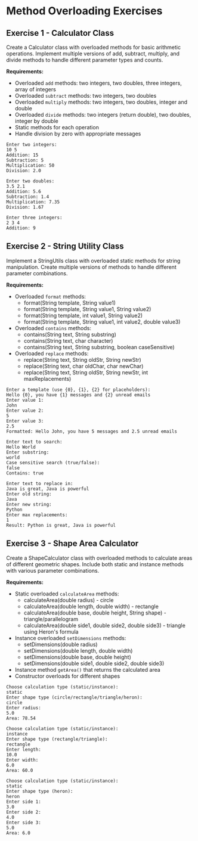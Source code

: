 # Method Overloading Exercises

## Exercise 1 - Calculator Class

Create a Calculator class with overloaded methods for basic arithmetic operations. Implement multiple versions of add, subtract, multiply, and divide methods to handle different parameter types and counts.

**Requirements:**
- Overloaded `add` methods: two integers, two doubles, three integers, array of integers
- Overloaded `subtract` methods: two integers, two doubles
- Overloaded `multiply` methods: two integers, two doubles, integer and double
- Overloaded `divide` methods: two integers (return double), two doubles, integer by double
- Static methods for each operation
- Handle division by zero with appropriate messages

```console
Enter two integers:
10 5
Addition: 15
Subtraction: 5
Multiplication: 50
Division: 2.0

Enter two doubles:
3.5 2.1
Addition: 5.6
Subtraction: 1.4
Multiplication: 7.35
Division: 1.67

Enter three integers:
2 3 4
Addition: 9
```

## Exercise 2 - String Utility Class

Implement a StringUtils class with overloaded static methods for string manipulation. Create multiple versions of methods to handle different parameter combinations.

**Requirements:**
- Overloaded `format` methods:
  - format(String template, String value1)
  - format(String template, String value1, String value2)
  - format(String template, int value1, String value2)
  - format(String template, String value1, int value2, double value3)
- Overloaded `contains` methods:
  - contains(String text, String substring)
  - contains(String text, char character)
  - contains(String text, String substring, boolean caseSensitive)
- Overloaded `replace` methods:
  - replace(String text, String oldStr, String newStr)
  - replace(String text, char oldChar, char newChar)
  - replace(String text, String oldStr, String newStr, int maxReplacements)

```console
Enter a template (use {0}, {1}, {2} for placeholders):
Hello {0}, you have {1} messages and {2} unread emails
Enter value 1:
John
Enter value 2:
5
Enter value 3:
2.5
Formatted: Hello John, you have 5 messages and 2.5 unread emails

Enter text to search:
Hello World
Enter substring:
world
Case sensitive search (true/false):
false
Contains: true

Enter text to replace in:
Java is great, Java is powerful
Enter old string:
Java
Enter new string:
Python
Enter max replacements:
1
Result: Python is great, Java is powerful
```

## Exercise 3 - Shape Area Calculator

Create a ShapeCalculator class with overloaded methods to calculate areas of different geometric shapes. Include both static and instance methods with various parameter combinations.

**Requirements:**
- Static overloaded `calculateArea` methods:
  - calculateArea(double radius) - circle
  - calculateArea(double length, double width) - rectangle
  - calculateArea(double base, double height, String shape) - triangle/parallelogram
  - calculateArea(double side1, double side2, double side3) - triangle using Heron's formula
- Instance overloaded `setDimensions` methods:
  - setDimensions(double radius)
  - setDimensions(double length, double width)
  - setDimensions(double base, double height)
  - setDimensions(double side1, double side2, double side3)
- Instance method `getArea()` that returns the calculated area
- Constructor overloads for different shapes

```console
Choose calculation type (static/instance):
static
Enter shape type (circle/rectangle/triangle/heron):
circle
Enter radius:
5.0
Area: 78.54

Choose calculation type (static/instance):
instance
Enter shape type (rectangle/triangle):
rectangle
Enter length:
10.0
Enter width:
6.0
Area: 60.0

Choose calculation type (static/instance):
static
Enter shape type (heron):
heron
Enter side 1:
3.0
Enter side 2:
4.0
Enter side 3:
5.0
Area: 6.0
```
